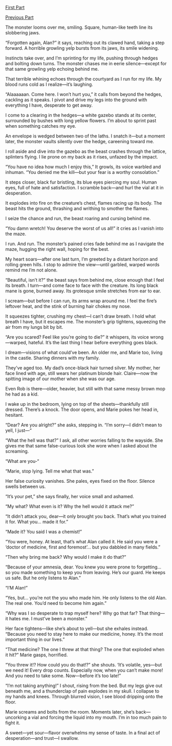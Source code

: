 [First Part](https://www.reddit.com/r/nosleep/s/e3uMcBapKg)

[Previous Part](https://www.reddit.com/r/nosleep/s/YvLxoebBWq)

The monster looms over me, smiling. Square, human-like teeth line its slobbering jaws. 

“Forgotten again, Alan?” it says, reaching out its clawed hand, taking a step forward. A horrible growling yelp bursts from its jaws, its smile widening.

Instincts take over, and I’m sprinting for my life, pushing through hedges and bolting down turns.  The monster chases me in eerie silence—except for that same growling yelp echoing behind me.

That terrible whining echoes through the courtyard as I run for my life. My blood runs cold as I realize—it’s laughing.

“Alaaaaaan. Come here. I won’t hurt you,” it calls from beyond the hedges, cackling as it speaks. I pivot and drive my legs into the ground with everything I have, desperate to get away.

I come to a clearing in the hedges—a white gazebo stands at its center, surrounded by bushes with long yellow flowers. I’m about to sprint past when something catches my eye.

An envelope is wedged between two of the laths. I snatch it—but a moment later, the monster vaults silently over the hedge, careening toward me.

I roll aside and dive into the gazebo as the beast crashes through the lattice, splinters flying. I lie prone on my back as it rises, unfazed by the impact.

“You have no idea how much I enjoy this,” It growls, its voice warbled and inhuman. “You denied me the kill—but your fear is a worthy consolation.” 

It steps closer, black fur bristling, its blue eyes piercing my soul. Human eyes, full of hate and satisfaction. I scramble back—and hurl the vial at it in desperation.

It explodes into fire on the creature’s chest, flames racing up its body. The beast hits the ground, thrashing and writhing to smother the flames.

I seize the chance and run, the beast roaring and cursing behind me.

“You damn wretch! You deserve the worst of us all!” it cries as I vanish into the maze.

I run. And run. The monster’s pained cries fade behind me as I navigate the maze, hugging the right wall, hoping for the best.

My heart soars—after one last turn, I’m greeted by a distant horizon and rolling green hills. I stop to admire the view—until garbled, warped words remind me I’m not alone.

“Beautiful, isn’t it?” the beast says from behind me, close enough that I feel its breath. I turn—and come face to face with the creature. Its long black mane is gone, burned away. Its grotesque smile stretches from ear to ear.

I scream—but before I can run, its arms wrap around me. I feel the fire’s leftover heat, and the stink of burning hair chokes my nose.

It squeezes tighter, crushing my chest—I can’t draw breath. I hold what breath I have, but it escapes me. The monster’s grip tightens, squeezing the air from my lungs bit by bit.

“Are you scared? Feel like you’re going to die?” it whispers, its voice wrong—warped, hateful. It’s the last thing I hear before everything goes black.

I dream—visions of what could’ve been. An older me, and Marie too, living in the castle. Sharing dinners with my family.

They’ve aged too. My dad’s once-black hair turned silver. My mother, her face lined with age, still wears her platinum blonde hair. Claire—now the spitting image of our mother when she was our age.

Even Rob is there—older, heavier, but still with that same messy brown mop he had as a kid.

I wake up in the bedroom, lying on top of the sheets—thankfully still dressed. There’s a knock. The door opens, and Marie pokes her head in, hesitant.

“Dear? Are you alright?” she asks, stepping in. “I’m sorry—I didn’t mean to yell, I just—“

“What the hell was that?” I ask, all other worries falling to the wayside. She gives me that same false-curious look she wore when I asked about the screaming.

“What are you-“ 

“Marie, stop lying. Tell me what that was.”

Her false curiosity vanishes. She pales, eyes fixed on the floor. Silence swells between us.

“It’s your pet,” she says finally, her voice small and ashamed.

“My what? What even is it? Why the hell would it attack me?”

“It didn’t attack you, dear—it only brought you back. That’s what you trained it for. What you... made it for.”

“Made it? You said I was a chemist!”

“You were, honey. At least, that’s what Alan called it. He said you were a ‘doctor of medicine, first and foremost’... but you dabbled in many fields.”

“Then why bring me back? Why would I make it do that?”

“Because of your amnesia, dear. You knew you were prone to forgetting… so you made something to keep you from leaving. He’s our guard. He keeps us safe. But he only listens to Alan.”

“I’M Alan!”

“Yes, but… you’re not the you who made him. He only listens to the old Alan. The real one. You’d need to become him again.”

“Why was I so desperate to trap myself here? Why go that far? That thing—it hates me. I must’ve been a monster.”

Her face tightens—like she’s about to yell—but she exhales instead. “Because you need to stay here to make our medicine, honey. It’s the most important thing in our lives.”

“That medicine? The one I threw at that thing? The one that exploded when it hit?” Marie gasps, horrified.

“You threw it!? How could you do that!?” she shouts. ‘It’s volatile, yes—but we need it! Every drop counts. Especially now, when you can’t make more! And you need to take some. Now—before it’s too late!”

“I’m not taking anything!” I shout, rising from the bed. But my legs give out beneath me, and a thunderclap of pain explodes in my skull. I collapse to my hands and knees. Through blurred vision, I see blood dripping onto the floor.

Marie screams and bolts from the room. Moments later, she’s back—uncorking a vial and forcing the liquid into my mouth. I’m in too much pain to fight it.

A sweet—yet sour—flavor overwhelms my sense of taste. In a final act of desperation—and trust—I swallow.
